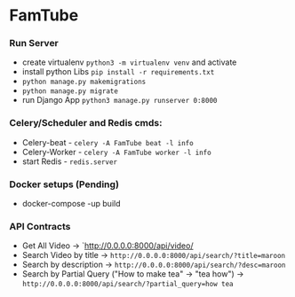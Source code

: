 
# FamTube


### Run Server
 - create virtualenv `python3 -m virtualenv venv` and activate
 - install python Libs `pip install -r requirements.txt`
 - `python manage.py makemigrations`
 - `python manage.py migrate`
 - run Django App `python3 manage.py runserver 0:8000`
 

 ### Celery/Scheduler and Redis cmds:
  - Celery-beat - `celery -A FamTube beat -l info`
  - Celery-Worker - `celery -A FamTube worker -l info`
  - start Redis - `redis.server`

### Docker setups (Pending)
  - docker-compose -up build
  
  
### API Contracts
  - Get All Video -> `http://0.0.0.0:8000/api/video/
  - Search Video by title -> `http://0.0.0.0:8000/api/search/?title=maroon`
  - Search by description -> `http://0.0.0.0:8000/api/search/?desc=maroon`
  - Search by Partial Query ("How to make tea" -> "tea how") -> `http://0.0.0.0:8000/api/search/?partial_query=how tea`






